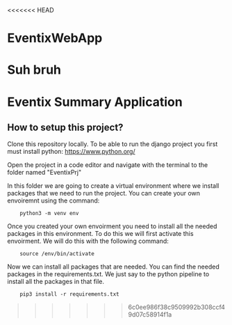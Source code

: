 <<<<<<< HEAD
# EventixWebApp
Suh bruh
=======
# Eventix Summary Application

## How to setup this project?

Clone this repository locally.
To be able to run the django project you first must install python: https://www.python.org/

Open the project in a code editor and navigate with the terminal to the folder named "EventixPrj"

In this folder we are going to create a virtual environment where we install packages that we need to run the project.
You can create your own envoiremnt using the command:

```
    python3 -m venv env
```

Once you created your own envoirment you need to install all the needed packages in this environment. To do this we will first activate this envoirment. We will do this with the following command:

```
    source /env/bin/activate
```

Now we can install all packages that are needed. You can find the needed packages in the requirements.txt. We just say to the python pipeline to install all the packages in that file.

```
    pip3 install -r requirements.txt
```
>>>>>>> 6c0ee986f38c9509992b308ccf49d07c58914f1a
